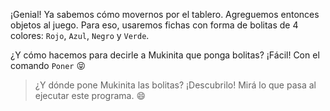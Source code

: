 <gs-toolbox toolbox-url="https://raw.githubusercontent.com/MumukiProject/mumuki-guia-gobstones-primeros-programas-kids/master/assets/toolbox_1553274591838.xml"></gs-toolbox>

¡Genial! Ya sabemos cómo movernos por el tablero. Agreguemos entonces objetos al juego. Para eso, usaremos fichas con forma de bolitas de 4 colores: `Rojo`, `Azul`, `Negro` y `Verde`. 

¿Y cómo hacemos para decirle a Mukinita que ponga bolitas? ¡Fácil! Con el comando `Poner` :stuck_out_tongue_closed_eyes:


> ¿Y dónde pone Mukinita las bolitas? ¡Descubrilo! Mirá lo que pasa al ejecutar este programa. :smile:
